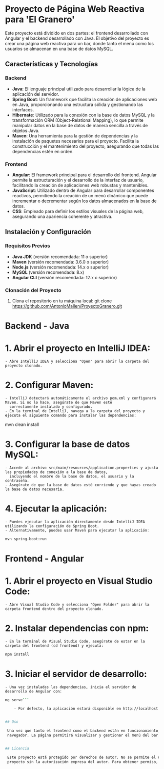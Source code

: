 # Proyecto de Página Web Reactiva para 'El Granero'

Este proyecto está dividido en dos partes: el frontend desarrollado con Angular y el backend desarrollado con Java. El objetivo del proyecto es crear una página web reactiva para un bar, donde tanto el menú como los usuarios se almacenan en una base de datos MySQL.

## Características y Tecnologías

### Backend
- **Java**: El lenguaje principal utilizado para desarrollar la lógica de la aplicación del servidor.
- **Spring Boot**: Un framework que facilita la creación de aplicaciones web en Java, proporcionando una estructura sólida y gestionando las interfaces.
- **Hibernate**: Utilizado para la conexión con la base de datos MySQL y la transformación ORM (Object-Relational Mapping), lo que permite manipular datos en la base de datos de manera sencilla a través de objetos Java.
- **Maven**: Una herramienta para la gestión de dependencias y la instalación de paquetes necesarios para el proyecto. Facilita la construcción y el mantenimiento del proyecto, asegurando que todas las dependencias estén en orden.

### Frontend
- **Angular**: El framework principal para el desarrollo del frontend. Angular permite la estructuración y el desarrollo de la interfaz de usuario, facilitando la creación de aplicaciones web robustas y mantenibles.
- **JavaScript**: Utilizado dentro de Angular para desarrollar componentes reactivos, permitiendo la creación de un menú dinámico que puede incrementar o decrementar según los datos almacenados en la base de datos.
- **CSS**: Empleado para definir los estilos visuales de la página web, asegurando una apariencia coherente y atractiva.

## Instalación y Configuración

### Requisitos Previos
- **Java JDK** (versión recomendada: 11 o superior)
- **Maven** (versión recomendada: 3.6.0 o superior)
- **Node.js** (versión recomendada: 14.x o superior)
- **MySQL** (versión recomendada: 8.x)
- **Angular CLI** (versión recomendada: 12.x o superior)

### Clonación del Proyecto
1. Clona el repositorio en tu máquina local:
   git clone https://github.com/AntonioMallen/ProyectoGranero.git
   
   
# Backend - Java

# 1. Abrir el proyecto en IntelliJ IDEA:
    - Abre IntelliJ IDEA y selecciona "Open" para abrir la carpeta del proyecto clonado.

# 2. Configurar Maven:
    - IntelliJ detectará automáticamente el archivo pom.xml y configurará Maven. Si no lo hace, asegúrate de que Maven esté 
      correctamente instalado y configurado.
    - En la terminal de IntelliJ, navega a la carpeta del proyecto y ejecuta el siguiente comando para instalar las dependencias:
mvn clean install

# 3. Configurar la base de datos MySQL:
    - Accede al archivo src/main/resources/application.properties y ajusta las propiedades de conexión a la base de datos, 
      incluyendo el nombre de la base de datos, el usuario y la contraseña.
    - Asegúrate de que la base de datos esté corriendo y que hayas creado la base de datos necesaria.

# 4. Ejecutar la aplicación:
    - Puedes ejecutar la aplicación directamente desde IntelliJ IDEA utilizando la configuración de Spring Boot.
    - Alternativamente, puedes usar Maven para ejecutar la aplicación:
```bash
mvn spring-boot:run
```

# Frontend - Angular

# 1. Abrir el proyecto en Visual Studio Code:
    - Abre Visual Studio Code y selecciona "Open Folder" para abrir la carpeta frontend dentro del proyecto clonado.

# 2. Instalar dependencias con npm:
    - En la terminal de Visual Studio Code, asegúrate de estar en la carpeta del frontend (cd frontend) y ejecuta:
```bash
npm install
```

# 3. Iniciar el servidor de desarrollo:
    - Una vez instaladas las dependencias, inicia el servidor de desarrollo de Angular con:
```bash
ng serve```

    - Por defecto, la aplicación estará disponible en http://localhost:4200.


## Uso

 Una vez que tanto el frontend como el backend están en funcionamiento, puedes interactuar con la página web a través del 
 navegador. La página permitirá visualizar y gestionar el menú del bar, así como administrar los usuarios registrados en la base de datos.


## Licencia

 Este proyecto está protegido por derechos de autor. No se permite el uso, distribución o modificación del contenido de este 
 proyecto sin la autorización expresa del autor. Para obtener permiso, por favor, contacta a antoniomallen1@gmail.com.